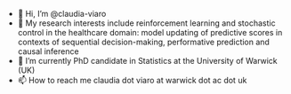 - 👋 Hi, I’m @claudia-viaro
- 👀 My research interests include reinforcement learning and stochastic control in the healthcare domain: model updating of predictive scores in contexts of sequential decision-making, performative prediction and causal inference
- 🌱 I’m currently PhD candidate in Statistics at the University of Warwick (UK)
- 📫 How to reach me claudia dot viaro at warwick dot ac dot uk

<!---
claudia-viaro/claudia-viaro is a ✨ special ✨ repository because its `README.md` (this file) appears on your GitHub profile.
You can click the Preview link to take a look at your changes.
--->
